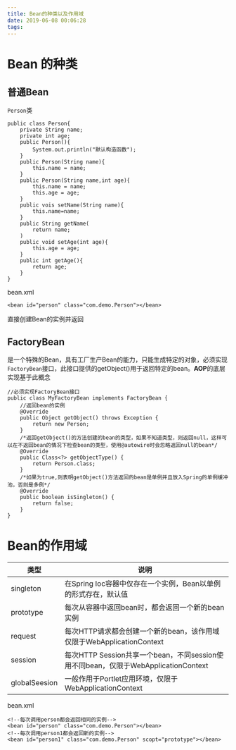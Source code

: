 ```yaml
---
title: Bean的种类以及作用域
date: 2019-06-08 00:06:28
tags:
---
```

# Bean 的种类
## 普通Bean
`Person`类
```
public class Person{
    private String name;
    private int age;
    public Person(){
        System.out.println("默认构造函数");
    }
    public Person(String name){
        this.name = name;
    }
    public Person(String name,int age){
        this.name = name;
        this.age = age;
    }
    public vois setName(String name){
        this.name=name;
    }
    public String getName(
        return name;
    )
    public void setAge(int age){
        this.age = age;
    }
    public int getAge(){
        return age;
    }
}
```
bean.xml
```
<bean id="person" class="com.demo.Person"></bean>
```
直接创建Bean的实例并返回
## FactoryBean
是一个特殊的Bean，具有工厂生产Bean的能力，只能生成特定的对象，必须实现`FactoryBean`接口，此接口提供的getObject()用于返回特定的bean。**AOP**的底层实现基于此概念
```
//必须实现FactoryBean接口
public class MyFactoryBean implements FactoryBean {
    //返回bean的实例
    @Override
    public Object getObject() throws Exception {
        return new Person;
    }
    /*返回getObject()的方法创建的bean的类型，如果不知道类型，则返回null，这样可以在不返回bean的情况下检查bean的类型，使用@autowire时会忽略返回null的bean*/
    @Override
    public Class<?> getObjectType() {
        return Person.class;
    }
    /*如果为true,则表明getObject()方法返回的bean是单例并且放入Spring的单例缓冲池，否则是多例*/
    @Override
    public boolean isSingleton() {
        return false;
    }
}
```
# Bean的作用域
类型|说明
---|--|
singleton|在Spring Ioc容器中仅存在一个实例，Bean以单例的形式存在，默认值
prototype|每次从容器中返回bean时，都会返回一个新的bean实例
request|每次HTTP请求都会创建一个新的bean，该作用域仅限于WebApplicationContext
session|每次HTTP Session共享一个bean，不同session使用不同bean，仅限于WebApplicationContext
globalSeesion|一般作用于Portlet应用环境，仅限于WebApplicationContext
bean.xml
```
<!--每次调用person都会返回相同的实例-->
<bean id="person" class="com.demo.Person"></bean>
<!--每次调用person1都会返回新的实例-->
<bean id="person1" class="com.demo.Person" scopt="prototype"></bean>
```
